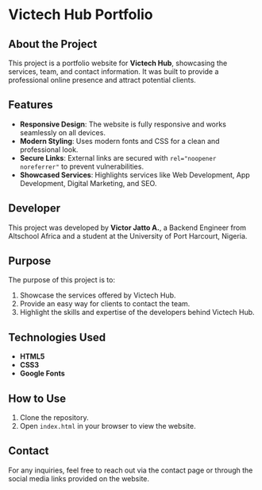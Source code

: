 # Victech Hub Portfolio

## About the Project
This project is a portfolio website for **Victech Hub**, showcasing the services, team, and contact information. It was built to provide a professional online presence and attract potential clients.

## Features
- **Responsive Design**: The website is fully responsive and works seamlessly on all devices.
- **Modern Styling**: Uses modern fonts and CSS for a clean and professional look.
- **Secure Links**: External links are secured with `rel="noopener noreferrer"` to prevent vulnerabilities.
- **Showcased Services**: Highlights services like Web Development, App Development, Digital Marketing, and SEO.

## Developer
This project was developed by **Victor Jatto A.**, a Backend Engineer from Altschool Africa and a student at the University of Port Harcourt, Nigeria.

## Purpose
The purpose of this project is to:
1. Showcase the services offered by Victech Hub.
2. Provide an easy way for clients to contact the team.
3. Highlight the skills and expertise of the developers behind Victech Hub.

## Technologies Used
- **HTML5**
- **CSS3**
- **Google Fonts**

## How to Use
1. Clone the repository.
2. Open `index.html` in your browser to view the website.

## Contact
For any inquiries, feel free to reach out via the contact page or through the social media links provided on the website.
